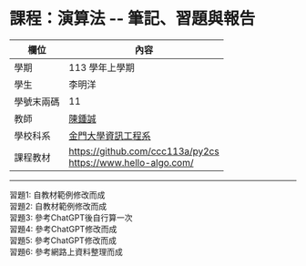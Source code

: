 # 課程：演算法 -- 筆記、習題與報告

欄位 | 內容
-----|--------
學期 | 113 學年上學期
學生 |  李明洋
學號末兩碼 | 11
教師 | [陳鍾誠](https://www.nqu.edu.tw/educsie/index.php?act=blog&code=list&ids=4)
學校科系 | [金門大學資訊工程系](https://www.nqu.edu.tw/educsie/index.php)
課程教材 | https://github.com/ccc113a/py2cs <br/> https://www.hello-algo.com/

---

習題1: 自教材範例修改而成</br>
習題2: 自教材範例修改而成</br>
習題3: 參考ChatGPT後自行算一次</br>
習題4: 參考ChatGPT修改而成</br>
習題5: 參考ChatGPT修改而成</br>
習題6: 參考網路上資料整理而成